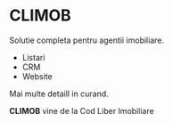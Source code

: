 # CLIMOB

Solutie completa pentru agentii imobiliare.

* Listari
* CRM
* Website

Mai multe detaill in curand.

**CLIMOB** vine de la Cod Liber Imobiliare
